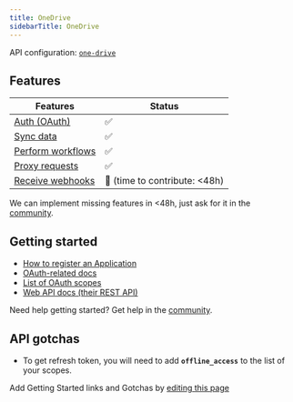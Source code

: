 ```yaml
---
title: OneDrive
sidebarTitle: OneDrive
---
```


API configuration: [`one-drive`](https://terapi.dev/providers.yaml)

## Features

| Features | Status |
| - | - |
| [Auth (OAuth)](/integrate/guides/authorize-an-api) | ✅ |
| [Sync data](/integrate/guides/sync-data-from-an-api) | ✅ |
| [Perform workflows](/integrate/guides/perform-workflows-with-an-api) | ✅ |
| [Proxy requests](/integrate/guides/proxy-requests-to-an-api) | ✅ |
| [Receive webhooks](/integrate/guides/receive-webhooks-from-an-api) | 🚫 (time to contribute: &lt;48h) |

<Tip>We can implement missing features in &lt;48h, just ask for it in the [community](https://terapi.dev/slack).</Tip>

## Getting started

-   [How to register an Application](https://learn.microsoft.com/en-us/onedrive/developer/rest-api/getting-started/graph-oauth?view=odsp-graph-online#register-your-app)
-   [OAuth-related docs](https://learn.microsoft.com/en-us/onedrive/developer/rest-api/getting-started/authentication?view=odsp-graph-online)
-   [List of OAuth scopes](https://learn.microsoft.com/en-us/onedrive/developer/rest-api/getting-started/graph-oauth?view=odsp-graph-online#authentication-scopes)
-   [Web API docs (their REST API)](https://learn.microsoft.com/en-us/onedrive/developer/rest-api/?view=odsp-graph-online)

<Tip>Need help getting started? Get help in the [community](https://terapi.dev/slack).</Tip>

## API gotchas

-   To get refresh token, you will need to add **`offline_access`** to the list of your scopes.

<Note>Add Getting Started links and Gotchas by [editing this page](https://github.com/terapihq/terapi/tree/master/docs-v2/integrations/all/one-drive.mdx)</Note>
